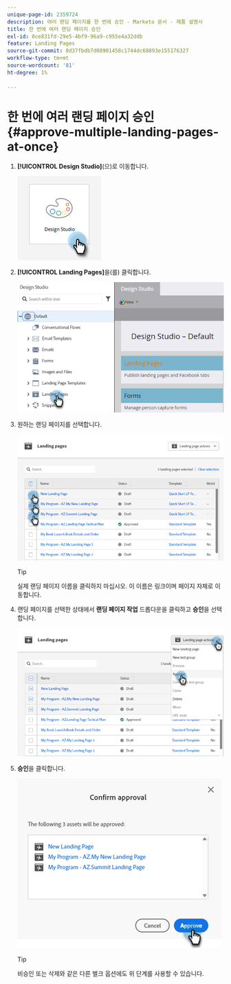 ```yaml
---
unique-page-id: 2359724
description: 여러 랜딩 페이지를 한 번에 승인 - Marketo 문서 - 제품 설명서
title: 한 번에 여러 랜딩 페이지 승인
exl-id: 0ce831fd-29e5-4bf9-96a9-c955e4a32ddb
feature: Landing Pages
source-git-commit: 0d37fbdb7d08901458c1744dc68893e155176327
workflow-type: tm+mt
source-wordcount: '81'
ht-degree: 1%

---
```


# 한 번에 여러 랜딩 페이지 승인 {#approve-multiple-landing-pages-at-once}

1. **[!UICONTROL Design Studio]**(으)로 이동합니다.

   ![](assets/approve-multiple-landing-pages-at-once-1.png)

1. **[!UICONTROL Landing Pages]**&#x200B;을(를) 클릭합니다.

   ![](assets/approve-multiple-landing-pages-at-once-2.png)

1. 원하는 랜딩 페이지를 선택합니다.

   ![](assets/approve-multiple-landing-pages-at-once-3.png)

   >[!TIP]
   >
   >실제 랜딩 페이지 이름을 클릭하지 마십시오. 이 이름은 링크이며 페이지 자체로 이동합니다.

1. 랜딩 페이지를 선택한 상태에서 **랜딩 페이지 작업** 드롭다운을 클릭하고 **승인**&#x200B;을 선택합니다.

   ![](assets/approve-multiple-landing-pages-at-once-4.png)

1. **승인**&#x200B;을 클릭합니다.

   ![](assets/approve-multiple-landing-pages-at-once-5.png)

   >[!TIP]
   >
   >비승인 또는 삭제와 같은 다른 벌크 옵션에도 위 단계를 사용할 수 있습니다.
